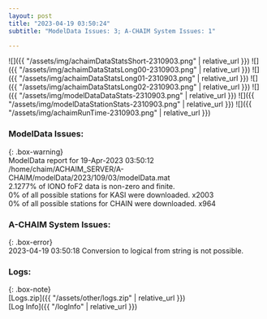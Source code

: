 ```yaml
---
layout: post
title: "2023-04-19 03:50:24"
subtitle: "ModelData Issues: 3; A-CHAIM System Issues: 1"

---
```


![]({{ "/assets/img/achaimDataStatsShort-2310903.png" | relative_url }})
![]({{ "/assets/img/achaimDataStatsLong00-2310903.png" | relative_url }})
![]({{ "/assets/img/achaimDataStatsLong01-2310903.png" | relative_url }})
![]({{ "/assets/img/achaimDataStatsLong02-2310903.png" | relative_url }})
![]({{ "/assets/img/modelDataDataStats-2310903.png" | relative_url }})
![]({{ "/assets/img/modelDataStationStats-2310903.png" | relative_url }})
![]({{ "/assets/img/achaimRunTime-2310903.png" | relative_url }})


### ModelData Issues:  
  
{: .box-warning}  
 ModelData report for 19-Apr-2023 03:50:12   
 /home/chaim/ACHAIM_SERVER/A-CHAIM/modelData/2023/109/03/modelData.mat   
 2.1277% of IONO foF2 data is non-zero and finite.   
 0% of all possible stations for KASI were downloaded. x2003   
 0% of all possible stations for CHAIN were downloaded. x964   
  
### A-CHAIM System Issues:  
  
{: .box-error}  
2023-04-19 03:50:18 Conversion to logical from string is not possible.  

### Logs:  
  
{: .box-note}  
[Logs.zip]({{ "/assets/other/logs.zip" | relative_url }})  
[Log Info]({{ "/logInfo" | relative_url }})  
